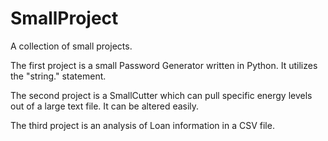 # SmallProject
A collection of small projects.

The first project is a small Password Generator written in Python. It utilizes the "string." statement.

The second project is a SmallCutter which can pull specific energy levels out of a large text file. It can be altered easily.

The third project is an analysis of Loan information in a CSV file.
